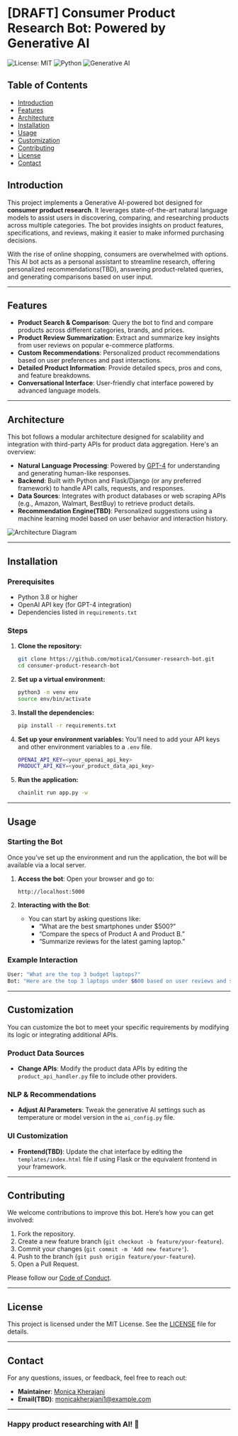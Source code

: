 # **[DRAFT] Consumer Product Research Bot: Powered by Generative AI**

![License: MIT](https://img.shields.io/badge/License-MIT-green.svg)
![Python](https://img.shields.io/badge/Made_with-Python-blue)
![Generative AI](https://img.shields.io/badge/AI_Generation-GPT_4-ff69b4)

## **Table of Contents**
- [Introduction](#introduction)
- [Features](#features)
- [Architecture](#architecture)
- [Installation](#installation)
- [Usage](#usage)
- [Customization](#customization)
- [Contributing](#contributing)
- [License](#license)
- [Contact](#contact)

## **Introduction**

This project implements a Generative AI-powered bot designed for **consumer product research**. It leverages state-of-the-art natural language models to assist users in discovering, comparing, and researching products across multiple categories. The bot provides insights on product features, specifications, and reviews, making it easier to make informed purchasing decisions.

With the rise of online shopping, consumers are overwhelmed with options. This AI bot acts as a personal assistant to streamline research, offering personalized recommendations(TBD), answering product-related queries, and generating comparisons based on user input.

---

## **Features**

- **Product Search & Comparison**: Query the bot to find and compare products across different categories, brands, and prices.
- **Product Review Summarization**: Extract and summarize key insights from user reviews on popular e-commerce platforms.
- **Custom Recommendations**: Personalized product recommendations based on user preferences and past interactions.
- **Detailed Product Information**: Provide detailed specs, pros and cons, and feature breakdowns.
- **Conversational Interface**: User-friendly chat interface powered by advanced language models.
  
---

## **Architecture**

This bot follows a modular architecture designed for scalability and integration with third-party APIs for product data aggregation. Here's an overview:

- **Natural Language Processing**: Powered by [GPT-4](https://openai.com/research/gpt-4) for understanding and generating human-like responses.
- **Backend**: Built with Python and Flask/Django (or any preferred framework) to handle API calls, requests, and responses.
- **Data Sources**: Integrates with product databases or web scraping APIs (e.g., Amazon, Walmart, BestBuy) to retrieve product details.
- **Recommendation Engine(TBD)**: Personalized suggestions using a machine learning model based on user behavior and interaction history.

![Architecture Diagram](link_to_diagram)

---

## **Installation**

### Prerequisites

- Python 3.8 or higher
- OpenAI API key (for GPT-4 integration)
- Dependencies listed in `requirements.txt`

### Steps

1. **Clone the repository:**
   ```bash
   git clone https://github.com/motica1/Consumer-research-bot.git
   cd consumer-product-research-bot
   ```

2. **Set up a virtual environment:**
   ```bash
   python3 -m venv env
   source env/bin/activate
   ```

3. **Install the dependencies:**
   ```bash
   pip install -r requirements.txt
   ```

4. **Set up your environment variables:**
   You’ll need to add your API keys and other environment variables to a `.env` file.
   ```bash
   OPENAI_API_KEY=<your_openai_api_key>
   PRODUCT_API_KEY=<your_product_data_api_key>
   ```

5. **Run the application:**
   ```bash
   chainlit run app.py -w
   ```

---

## **Usage**

### Starting the Bot
Once you’ve set up the environment and run the application, the bot will be available via a local server.

1. **Access the bot**:
   Open your browser and go to:
   ```
   http://localhost:5000
   ```

2. **Interacting with the Bot**:
   - You can start by asking questions like:
     - “What are the best smartphones under $500?”
     - “Compare the specs of Product A and Product B.”
     - “Summarize reviews for the latest gaming laptop.”

### Example Interaction

```bash
User: "What are the top 3 budget laptops?"
Bot: "Here are the top 3 laptops under $600 based on user reviews and specs comparison..."
```

---

## **Customization**

You can customize the bot to meet your specific requirements by modifying its logic or integrating additional APIs.

### Product Data Sources
- **Change APIs**: Modify the product data APIs by editing the `product_api_handler.py` file to include other providers.
  
### NLP & Recommendations
- **Adjust AI Parameters**: Tweak the generative AI settings such as temperature or model version in the `ai_config.py` file.

### UI Customization
- **Frontend(TBD)**: Update the chat interface by editing the `templates/index.html` file if using Flask or the equivalent frontend in your framework.

---

## **Contributing**

We welcome contributions to improve this bot. Here’s how you can get involved:

1. Fork the repository.
2. Create a new feature branch (`git checkout -b feature/your-feature`).
3. Commit your changes (`git commit -m 'Add new feature'`).
4. Push to the branch (`git push origin feature/your-feature`).
5. Open a Pull Request.

Please follow our [Code of Conduct](CODE_OF_CONDUCT.md).

---

## **License**

This project is licensed under the MIT License. See the [LICENSE](LICENSE) file for details.

---

## **Contact**

For any questions, issues, or feedback, feel free to reach out:

- **Maintainer**: [Monica Kherajani](https://github.com/motica1)
- **Email(TBD)**: monicakherajani1@example.com

---

### Happy product researching with AI! 🚀
